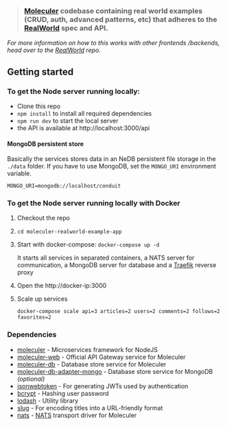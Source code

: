 > ### [Moleculer](http://moleculer.services/) codebase containing real world examples (CRUD, auth, advanced patterns, etc) that adheres to the [RealWorld](https://github.com/gothinkster/realworld) spec and API.

_For more information on how to this works with other frontends /backends, head over to the [RealWorld](https://github.com/gothinkster/realworld) repo._

## Getting started

### To get the Node server running locally:

- Clone this repo
- `npm install` to install all required dependencies
- `npm run dev` to start the local server
- the API is available at http://localhost:3000/api

#### MongoDB persistent store

Basically the services stores data in an NeDB persistent file storage in the `./data` folder. If you have to use MongoDB, set the `MONGO_URI` environment variable.

```
MONGO_URI=mongodb://localhost/conduit
```

### To get the Node server running locally with Docker

1. Checkout the repo
2. `cd moleculer-realworld-example-app`
3. Start with docker-compose: `docker-compose up -d`

   It starts all services in separated containers, a NATS server for communication, a MongoDB server for database and a [Traefik](https://traefik.io/) reverse proxy

4. Open the http://docker-ip:3000
5. Scale up services

   `docker-compose scale api=3 articles=2 users=2 comments=2 follows=2 favorites=2`

### Dependencies

- [moleculer](https://github.com/ice-services/moleculer) - Microservices framework for NodeJS
- [moleculer-web](https://github.com/ice-services/moleculer-web) - Official API Gateway service for Moleculer
- [moleculer-db](https://github.com/ice-services/moleculer-db/tree/master/packages/moleculer-db#readme) - Database store service for Moleculer
- [moleculer-db-adapter-mongo](https://github.com/ice-services/moleculer-db/tree/master/packages/moleculer-db-adapter-mongo#readme) - Database store service for MongoDB _(optional)_
- [jsonwebtoken](https://github.com/auth0/node-jsonwebtoken) - For generating JWTs used by authentication
- [bcrypt](https://github.com/kelektiv/node.bcrypt.js) - Hashing user password
- [lodash](https://github.com/lodash/lodash) - Utility library
- [slug](https://github.com/dodo/node-slug) - For encoding titles into a URL-friendly format
- [nats](https://github.com/dodo/node-slug) - [NATS](https://nats.io) transport driver for Moleculer
